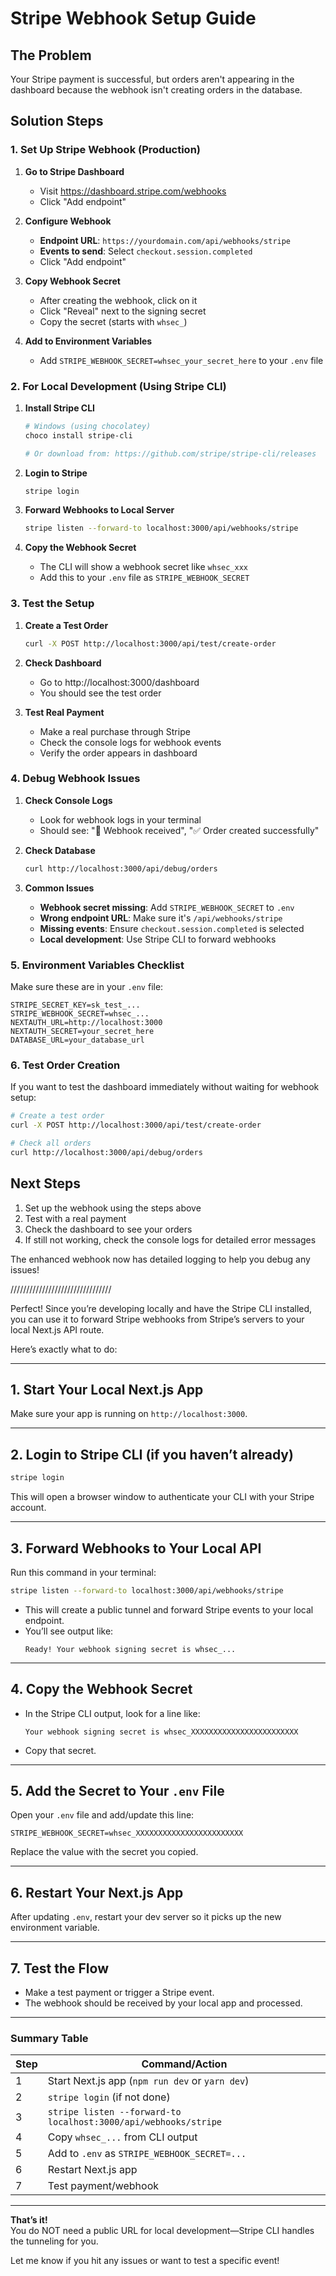 # Stripe Webhook Setup Guide

## The Problem

Your Stripe payment is successful, but orders aren't appearing in the dashboard because the webhook isn't creating orders in the database.

## Solution Steps

### 1. Set Up Stripe Webhook (Production)

1. **Go to Stripe Dashboard**

   - Visit https://dashboard.stripe.com/webhooks
   - Click "Add endpoint"

2. **Configure Webhook**

   - **Endpoint URL**: `https://yourdomain.com/api/webhooks/stripe`
   - **Events to send**: Select `checkout.session.completed`
   - Click "Add endpoint"

3. **Copy Webhook Secret**

   - After creating the webhook, click on it
   - Click "Reveal" next to the signing secret
   - Copy the secret (starts with `whsec_`)

4. **Add to Environment Variables**
   - Add `STRIPE_WEBHOOK_SECRET=whsec_your_secret_here` to your `.env` file

### 2. For Local Development (Using Stripe CLI)

1. **Install Stripe CLI**

   ```bash
   # Windows (using chocolatey)
   choco install stripe-cli

   # Or download from: https://github.com/stripe/stripe-cli/releases
   ```

2. **Login to Stripe**

   ```bash
   stripe login
   ```

3. **Forward Webhooks to Local Server**

   ```bash
   stripe listen --forward-to localhost:3000/api/webhooks/stripe
   ```

4. **Copy the Webhook Secret**
   - The CLI will show a webhook secret like `whsec_xxx`
   - Add this to your `.env` file as `STRIPE_WEBHOOK_SECRET`

### 3. Test the Setup

1. **Create a Test Order**

   ```bash
   curl -X POST http://localhost:3000/api/test/create-order
   ```

2. **Check Dashboard**

   - Go to http://localhost:3000/dashboard
   - You should see the test order

3. **Test Real Payment**
   - Make a real purchase through Stripe
   - Check the console logs for webhook events
   - Verify the order appears in dashboard

### 4. Debug Webhook Issues

1. **Check Console Logs**

   - Look for webhook logs in your terminal
   - Should see: "🔔 Webhook received", "✅ Order created successfully"

2. **Check Database**

   ```bash
   curl http://localhost:3000/api/debug/orders
   ```

3. **Common Issues**
   - **Webhook secret missing**: Add `STRIPE_WEBHOOK_SECRET` to `.env`
   - **Wrong endpoint URL**: Make sure it's `/api/webhooks/stripe`
   - **Missing events**: Ensure `checkout.session.completed` is selected
   - **Local development**: Use Stripe CLI to forward webhooks

### 5. Environment Variables Checklist

Make sure these are in your `.env` file:

```env
STRIPE_SECRET_KEY=sk_test_...
STRIPE_WEBHOOK_SECRET=whsec_...
NEXTAUTH_URL=http://localhost:3000
NEXTAUTH_SECRET=your_secret_here
DATABASE_URL=your_database_url
```

### 6. Test Order Creation

If you want to test the dashboard immediately without waiting for webhook setup:

```bash
# Create a test order
curl -X POST http://localhost:3000/api/test/create-order

# Check all orders
curl http://localhost:3000/api/debug/orders
```

## Next Steps

1. Set up the webhook using the steps above
2. Test with a real payment
3. Check the dashboard to see your orders
4. If still not working, check the console logs for detailed error messages

The enhanced webhook now has detailed logging to help you debug any issues!

////////////////////////////////

Perfect! Since you’re developing locally and have the Stripe CLI installed, you can use it to forward Stripe webhooks from Stripe’s servers to your local Next.js API route.

Here’s exactly what to do:

---

## **1. Start Your Local Next.js App**

Make sure your app is running on `http://localhost:3000`.

---

## **2. Login to Stripe CLI (if you haven’t already)**

```sh
stripe login
```

This will open a browser window to authenticate your CLI with your Stripe account.

---

## **3. Forward Webhooks to Your Local API**

Run this command in your terminal:

```sh
stripe listen --forward-to localhost:3000/api/webhooks/stripe
```

- This will create a public tunnel and forward Stripe events to your local endpoint.
- You’ll see output like:
  ```
  Ready! Your webhook signing secret is whsec_...
  ```

---

## **4. Copy the Webhook Secret**

- In the Stripe CLI output, look for a line like:
  ```
  Your webhook signing secret is whsec_XXXXXXXXXXXXXXXXXXXXXXXX
  ```
- Copy that secret.

---

## **5. Add the Secret to Your `.env` File**

Open your `.env` file and add/update this line:

```env
STRIPE_WEBHOOK_SECRET=whsec_XXXXXXXXXXXXXXXXXXXXXXXX
```

Replace the value with the secret you copied.

---

## **6. Restart Your Next.js App**

After updating `.env`, restart your dev server so it picks up the new environment variable.

---

## **7. Test the Flow**

- Make a test payment or trigger a Stripe event.
- The webhook should be received by your local app and processed.

---

### **Summary Table**

| Step | Command/Action                                                  |
| ---- | --------------------------------------------------------------- |
| 1    | Start Next.js app (`npm run dev` or `yarn dev`)                 |
| 2    | `stripe login` (if not done)                                    |
| 3    | `stripe listen --forward-to localhost:3000/api/webhooks/stripe` |
| 4    | Copy `whsec_...` from CLI output                                |
| 5    | Add to `.env` as `STRIPE_WEBHOOK_SECRET=...`                    |
| 6    | Restart Next.js app                                             |
| 7    | Test payment/webhook                                            |

---

**That’s it!**  
You do NOT need a public URL for local development—Stripe CLI handles the tunneling for you.

Let me know if you hit any issues or want to test a specific event!

